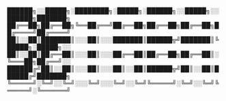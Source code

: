 
██████╗░░█████╗░████████╗░█████╗░██████╗░░█████╗░░██████╗███████╗
██╔══██╗██╔══██╗╚══██╔══╝██╔══██╗██╔══██╗██╔══██╗██╔════╝██╔════╝
██║░░██║███████║░░░██║░░░███████║██████╦╝███████║╚█████╗░█████╗░░
██║░░██║██╔══██║░░░██║░░░██╔══██║██╔══██╗██╔══██║░╚═══██╗██╔══╝░░
██████╔╝██║░░██║░░░██║░░░██║░░██║██████╦╝██║░░██║██████╔╝███████╗
╚═════╝░╚═╝░░╚═╝░░░╚═╝░░░╚═╝░░╚═╝╚═════╝░╚═╝░░╚═╝╚═════╝░╚══════╝
